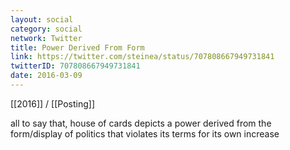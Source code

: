 ```yaml
---
layout: social
category: social
network: Twitter
title: Power Derived From Form
link: https://twitter.com/steinea/status/707808667949731841
twitterID: 707808667949731841
date: 2016-03-09
---
```


[[2016]] / [[Posting]]

all to say that, house of cards depicts a power derived from the form/display of politics that violates its terms for its own increase
